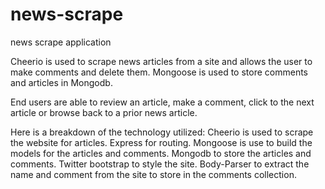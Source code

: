 # news-scrape
news scrape application

Cheerio is used to scrape news articles from a site and allows the user to make comments and delete them. Mongoose is used to store comments and articles in Mongodb.

End users are able to review an article, make a comment, click to the next article or browse back to a prior news article.

Here is a breakdown of the technology utilized:
Cheerio is used to scrape the website for articles.
Express for routing.
Mongoose is use to build the models for the articles and comments.
Mongodb to store the articles and comments.
Twitter bootstrap to style the site.
Body-Parser to extract the name and comment from the site to store in the comments collection.


